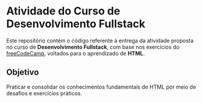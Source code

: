 # Atividade do Curso de Desenvolvimento Fullstack

Este repositório contém o código referente à entrega da atividade proposta no curso de **Desenvolvimento Fullstack**, com base nos exercícios do [freeCodeCamp](https://www.freecodecamp.org/), voltados para o aprendizado de **HTML**.

## Objetivo

Praticar e consolidar os conhecimentos fundamentais de HTML por meio de desafios e exercícios práticos.
